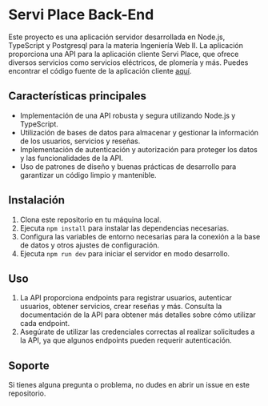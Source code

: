 # Servi Place Back-End
Este proyecto es una aplicación servidor desarrollada en Node.js, TypeScript y Postgresql para la materia Ingeniería Web II. La aplicación proporciona una API para la aplicación cliente Servi Place, que ofrece diversos servicios como servicios eléctricos, de plomería y más. Puedes encontrar el código fuente de la aplicación cliente [aquí](https://github.com/simonll4/servi_place_front_end).

## Características principales

- Implementación de una API robusta y segura utilizando Node.js y TypeScript.
- Utilización de bases de datos para almacenar y gestionar la información de los usuarios, servicios y reseñas.
- Implementación de autenticación y autorización para proteger los datos y las funcionalidades de la API.
- Uso de patrones de diseño y buenas prácticas de desarrollo para garantizar un código limpio y mantenible.

## Instalación

1. Clona este repositorio en tu máquina local.
2. Ejecuta `npm install` para instalar las dependencias necesarias.
3. Configura las variables de entorno necesarias para la conexión a la base de datos y otros ajustes de configuración.
4. Ejecuta `npm run dev` para iniciar el servidor en modo desarrollo.

## Uso

1. La API proporciona endpoints para registrar usuarios, autenticar usuarios, obtener servicios, crear reseñas y más. Consulta la documentación de la API para obtener más detalles sobre cómo utilizar cada endpoint.
2. Asegúrate de utilizar las credenciales correctas al realizar solicitudes a la API, ya que algunos endpoints pueden requerir autenticación.

## Soporte

Si tienes alguna pregunta o problema, no dudes en abrir un issue en este repositorio.